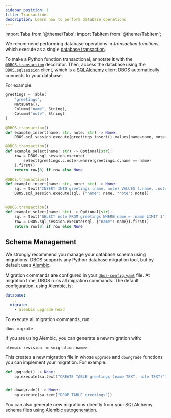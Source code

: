 ```yaml
---
sidebar_position: 1
title: Transactions
description: Learn how to perform database operations
---
```


import Tabs from '@theme/Tabs';
import TabItem from '@theme/TabItem';

We recommend performing database operations in _transaction functions_, which execute as a single [database transaction](https://en.wikipedia.org/wiki/Database_transaction). 

To make a Python function transactional, annotate it with the [`@DBOS.transaction`](../reference-python/decorators.md#transaction) decorator.
Then, access the database using the [`DBOS.sqlsession`](../reference-python/contexts.md#sql_session) client, which is a [SQLAlchemy](https://www.sqlalchemy.org/) client DBOS automatically connects to your database.

For example:

<Tabs groupId="database-clients">
<TabItem value="sqlalchemy" label="SQLAlchemy">

```python
greetings = Table(
    "greetings", 
    MetaData(), 
    Column("name", String), 
    Column("note", String)
)

@DBOS.transaction()
def example_insert(name: str, note: str) -> None:
    DBOS.sql_session.execute(greetings.insert().values(name=name, note=note))

@DBOS.transaction()
def example_select(name: str) -> Optional[str]:
    row = DBOS.sql_session.execute(
        select(greetings.c.note).where(greetings.c.name == name)
    ).first()
    return row[0] if row else None
```

</TabItem>
<TabItem value="raw" label="Raw SQL">

```python
@DBOS.transaction()
def example_insert(name: str, note: str) -> None:
    sql = text("INSERT INTO greetings (name, note) VALUES (:name, :note)")
    DBOS.sql_session.execute(sql, {"name": name, "note": note})


@DBOS.transaction()
def example_select(name: str) -> Optional[str]:
    sql = text("SELECT note FROM greetings WHERE name = :name LIMIT 1")
    row = DBOS.sql_session.execute(sql, {"name": name}).first()
    return row[0] if row else None
```

</TabItem>
</Tabs>


## Schema Management

We strongly recommend you manage your database schema using migrations.
DBOS supports any Python database migration tool, but by default uses [Alembic](https://alembic.sqlalchemy.org/en/latest/).


Migration commands are configured in your [`dbos-config.yaml`](../reference-python/configuration.md) file.
At migration time, DBOS runs all migration commands.
The default configuration, using Alembic, is:

```yaml
database:
  ...
  migrate:
    - alembic upgrade head
```


To execute all migration commands, run:

```
dbos migrate
```

If you are using Alembic, you can generate a new migration with:

```
alembic revision -m <migration-name>
```

This creates a new migration file in whose `upgrade` and `downgrade` functions you can implement your migration.
For example:

```python
def upgrade() -> None:
    op.execute(sa.text("CREATE TABLE greetings (name TEXT, note TEXT)"))


def downgrade() -> None:
    op.execute(sa.text("DROP TABLE greetings"))
```

You can also generate new migrations directly from your SQLAlchemy schema files using [Alembic autogeneration](https://alembic.sqlalchemy.org/en/latest/autogenerate.html).